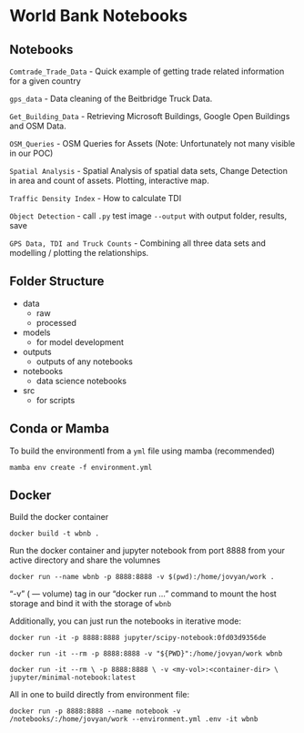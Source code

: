 # World Bank Notebooks

## Notebooks

`Comtrade_Trade_Data` - Quick example of getting trade related information for a given country 

`gps_data` - Data cleaning of the Beitbridge Truck Data.

`Get_Building_Data` - Retrieving Microsoft Buildings, Google Open Buildings and OSM Data.

`OSM_Queries` - OSM Queries for Assets (Note: Unfortunately not many visible in our POC)

`Spatial Analysis` - Spatial Analysis of spatial data sets, Change Detection in area and count of assets. Plotting, interactive map.

`Traffic Density Index` - How to calculate TDI

`Object Detection` - call `.py` test image `--output` with output folder, results, save

`GPS Data, TDI and Truck Counts` - Combining all three data sets and modelling / plotting the relationships.

## Folder Structure

- data
    - raw 
    - processed
- models
    - for model development
- outputs
    - outputs of any notebooks
- notebooks
    - data science notebooks
- src
    - for scripts

## Conda or Mamba

To build the environmentl from a `yml` file using mamba (recommended)

`mamba env create -f environment.yml`

## Docker

Build the docker container

`docker build -t wbnb .`

Run the docker container and jupyter notebook from port 8888 from your active directory and share the volumnes 

`docker run --name wbnb -p 8888:8888 -v $(pwd):/home/jovyan/work .`

“-v” ( — volume) tag in our “docker run …” command to mount the host storage and bind it with the storage of `wbnb`

Additionally, you can just run the notebooks in iterative mode:

`docker run -it -p 8888:8888 jupyter/scipy-notebook:0fd03d9356de`

`docker run -it --rm -p 8888:8888 -v "${PWD}":/home/jovyan/work wbnb`



`docker run -it --rm \
    -p 8888:8888 \
    -v <my-vol>:<container-dir> \
    jupyter/minimal-notebook:latest`

All in one to build directly from environment file:

`docker run -p 8888:8888 --name notebook -v /notebooks/:/home/jovyan/work --environment.yml .env -it wbnb`

